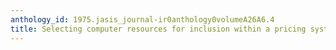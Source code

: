 ```yaml
---
anthology_id: 1975.jasis_journal-ir0anthology0volumeA26A6.4
title: Selecting computer resources for inclusion within a pricing system
---
```

